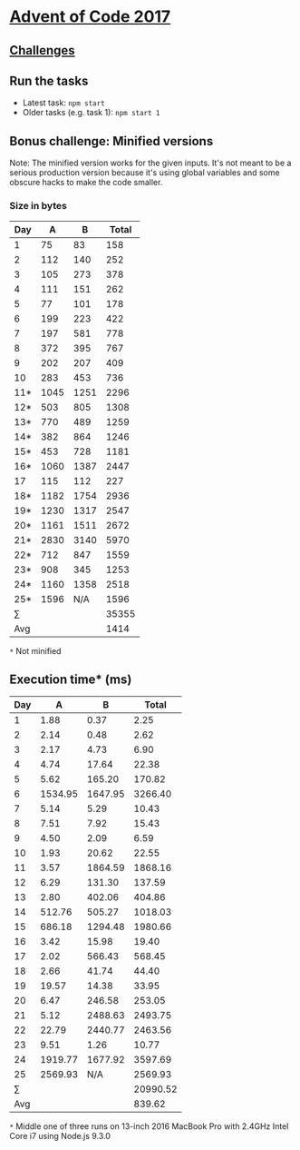 # [Advent of Code 2017](http://adventofcode.com/)

## [Challenges](challenges)

## Run the tasks

* Latest task: ``npm start``
* Older tasks (e.g. task 1): ``npm start 1``

## Bonus challenge: Minified versions

Note: The minified version works for the given inputs. It's not meant to be a serious production version because it's using global variables and some obscure hacks to make the code smaller.

### Size in bytes

 Day |    A |    B | Total
-----|------|------|-------
 1   |   75 |   83 |   158
 2   |  112 |  140 |   252
 3   |  105 |  273 |   378
 4   |  111 |  151 |   262
 5   |   77 |  101 |   178
 6   |  199 |  223 |   422
 7   |  197 |  581 |   778
 8   |  372 |  395 |   767
 9   |  202 |  207 |   409
 10  |  283 |  453 |   736
 11* | 1045 | 1251 |  2296
 12* |  503 |  805 |  1308
 13* |  770 |  489 |  1259
 14* |  382 |  864 |  1246
 15* |  453 |  728 |  1181
 16* | 1060 | 1387 |  2447
 17  |  115 |  112 |   227
 18* | 1182 | 1754 |  2936
 19* | 1230 | 1317 |  2547
 20* | 1161 | 1511 |  2672
 21* | 2830 | 3140 |  5970 
 22* |  712 |  847 |  1559
 23* |  908 |  345 |  1253
 24* | 1160 | 1358 |  2518
 25* | 1596 |  N/A |  1596
 ∑   |      |      | 35355
 Avg |      |      |  1414

`*` Not minified

## Execution time* (ms)

 Day |       A |       B |    Total
-----|---------|---------|----------
 1   |    1.88 |    0.37 |     2.25
 2   |    2.14 |    0.48 |     2.62
 3   |    2.17 |    4.73 |     6.90
 4   |    4.74 |   17.64 |    22.38
 5   |    5.62 |  165.20 |   170.82
 6   | 1534.95 | 1647.95 |  3266.40
 7   |    5.14 |    5.29 |    10.43
 8   |    7.51 |    7.92 |    15.43
 9   |    4.50 |    2.09 |     6.59
 10  |    1.93 |   20.62 |    22.55
 11  |    3.57 | 1864.59 |  1868.16
 12  |    6.29 |  131.30 |   137.59
 13  |    2.80 |  402.06 |   404.86
 14  |  512.76 |  505.27 |  1018.03
 15  |  686.18 | 1294.48 |  1980.66
 16  |    3.42 |   15.98 |    19.40
 17  |    2.02 |  566.43 |   568.45
 18  |    2.66 |   41.74 |    44.40
 19  |   19.57 |   14.38 |    33.95
 20  |    6.47 |  246.58 |   253.05
 21  |    5.12 | 2488.63 |  2493.75
 22  |   22.79 | 2440.77 |  2463.56
 23  |    9.51 |    1.26 |    10.77
 24  | 1919.77 | 1677.92 |  3597.69
 25  | 2569.93 |     N/A |  2569.93
 ∑   |         |         | 20990.52
 Avg |         |         |   839.62

`*` Middle one of three runs on 13-inch 2016 MacBook Pro with 2.4GHz Intel Core i7 using Node.js 9.3.0

